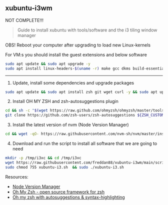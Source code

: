 ## xubuntu-i3wm

NOT COMPLETE!!!

> Guide to install xubuntu with tools/software and the i3 tiling window manager

OBS! Reboot your computer after upgrading to load new Linux-kernels

For VM:s you should install the guest extensions and below software

```bash
sudo apt update && sudo apt upgrade -y
sudo apt install linux-headers-$(uname -r) make gcc dkms build-essential -y
```

---

1. Update, install some dependencies and upgrade packages

```bash
sudo apt update && sudo apt install zsh git wget curl -y && sudo apt upgrade -y
```

2. Install OH MY ZSH and zsh-autosuggestions plugin

```bash
cd && sh -c "$(wget https://raw.github.com/ohmyzsh/ohmyzsh/master/tools/install.sh -O -)"
git clone https://github.com/zsh-users/zsh-autosuggestions ${ZSH_CUSTOM:-~/.oh-my-zsh/custom}/plugins/zsh-autosuggestions
```

3. Install the latest version of nvm (Node Version Manager)

```bash
cd && wget -qO- https://raw.githubusercontent.com/nvm-sh/nvm/master/install.sh | bash
```

4. Download and run the script to install all software that we are going to need

```bash
mkdir -p /tmp/i3xc && cd /tmp/i3xc
wget https://raw.githubusercontent.com/freddan88/xubuntu-i3wm/main/script/xubuntu-i3.sh
sudo chmod 755 xubuntu-i3.sh  && sudo ./xubuntu-i3.sh
```

Resources:

- [Node Version Manager](https://github.com/nvm-sh/nvm)
- [Oh My Zsh - open source framework for zsh](https://ohmyz.sh)
- [Oh my zsh with autosuggestions & syntax-highlighting](https://gist.github.com/dogrocker/1efb8fd9427779c827058f873b94df95)
